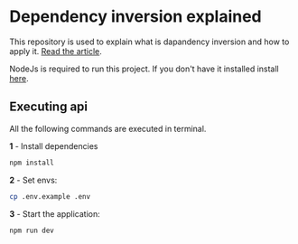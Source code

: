 # Dependency inversion explained

This repository is used to explain what is dapandency inversion and how to apply it. [Read the article](https://dev.to/murilomaiaa/dependency-inversion-explained-3olm).

NodeJs is required to run this project. If you don't have it installed install [here](https://nodejs.org/en/download/).

## Executing api 

All the following commands are executed in terminal.

**1** - Install dependencies 
```sh 
npm install 
```

**2** - Set envs:

```sh
cp .env.example .env
```

**3** - Start the application:

```sh
npm run dev
```
